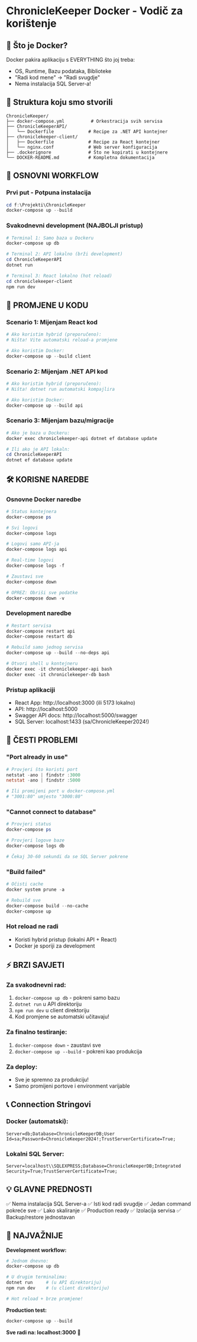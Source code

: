 # ChronicleKeeper Docker - Vodič za korištenje

## 🐳 Što je Docker?
Docker pakira aplikaciju s EVERYTHING što joj treba:
- OS, Runtime, Bazu podataka, Biblioteke
- "Radi kod mene" → "Radi svugdje"
- Nema instalacija SQL Server-a!

## 📁 Struktura koju smo stvorili

```
ChronicleKeeper/
├── docker-compose.yml          # Orkestracija svih servisa
├── ChronicleKeeperAPI/
│   └── Dockerfile             # Recipe za .NET API kontejner
├── chroniclekeeper-client/
│   ├── Dockerfile             # Recipe za React kontejner
│   └── nginx.conf             # Web server konfiguracija
├── .dockerignore              # Što ne kopirati u kontejnere
└── DOCKER-README.md           # Kompletna dokumentacija
```

## 🚀 OSNOVNI WORKFLOW

### Prvi put - Potpuna instalacija
```powershell
cd f:\Projekti\ChronicleKeeper
docker-compose up --build
```

### Svakodnevni development (NAJBOLJI pristup)
```powershell
# Terminal 1: Samo baza u Dockeru
docker-compose up db

# Terminal 2: API lokalno (brži development)
cd ChronicleKeeperAPI
dotnet run

# Terminal 3: React lokalno (hot reload)
cd chroniclekeeper-client
npm run dev
```

## 🔄 PROMJENE U KODU

### Scenario 1: Mijenjam React kod
```powershell
# Ako koristim hybrid (preporučeno):
# Ništa! Vite automatski reload-a promjene

# Ako koristim Docker:
docker-compose up --build client
```

### Scenario 2: Mijenjam .NET API kod
```powershell
# Ako koristim hybrid (preporučeno):
# Ništa! dotnet run automatski kompajlira

# Ako koristim Docker:
docker-compose up --build api
```

### Scenario 3: Mijenjam bazu/migracije
```powershell
# Ako je baza u Dockeru:
docker exec chroniclekeeper-api dotnet ef database update

# Ili ako je API lokaln:
cd ChronicleKeeperAPI
dotnet ef database update
```

## 🛠️ KORISNE NAREDBE

### Osnovne Docker naredbe
```powershell
# Status kontejnera
docker-compose ps

# Svi logovi
docker-compose logs

# Logovi samo API-ja
docker-compose logs api

# Real-time logovi
docker-compose logs -f

# Zaustavi sve
docker-compose down

# OPREZ: Obriši sve podatke
docker-compose down -v
```

### Development naredbe
```powershell
# Restart servisa
docker-compose restart api
docker-compose restart db

# Rebuild samo jednog servisa
docker-compose up --build --no-deps api

# Otvori shell u kontejneru
docker exec -it chroniclekeeper-api bash
docker exec -it chroniclekeeper-db bash
```

### Pristup aplikaciji
- React App: http://localhost:3000 (ili 5173 lokalno)
- API: http://localhost:5000
- Swagger API docs: http://localhost:5000/swagger
- SQL Server: localhost:1433 (sa/ChronicleKeeper2024!)

## 🔧 ČESTI PROBLEMI

### "Port already in use"
```powershell
# Provjeri što koristi port
netstat -ano | findstr :3000
netstat -ano | findstr :5000

# Ili promijeni port u docker-compose.yml
# "3001:80" umjesto "3000:80"
```

### "Cannot connect to database"
```powershell
# Provjeri status
docker-compose ps

# Provjeri logove baze
docker-compose logs db

# Čekaj 30-60 sekundi da se SQL Server pokrene
```

### "Build failed"
```powershell
# Očisti cache
docker system prune -a

# Rebuild sve
docker-compose build --no-cache
docker-compose up
```

### Hot reload ne radi
- Koristi hybrid pristup (lokalni API + React)
- Docker je sporiji za development

## ⚡ BRZI SAVJETI

### Za svakodnevni rad:
1. `docker-compose up db` - pokreni samo bazu
2. `dotnet run` u API direktoriju
3. `npm run dev` u client direktoriju
4. Kod promjene se automatski učitavaju!

### Za finalno testiranje:
1. `docker-compose down` - zaustavi sve
2. `docker-compose up --build` - pokreni kao produkcija

### Za deploy:
- Sve je spremno za produkciju!
- Samo promijeni portove i environment varijable

## 📞 Connection Stringovi

### Docker (automatski):
```
Server=db;Database=ChronicleKeeperDB;User Id=sa;Password=ChronicleKeeper2024!;TrustServerCertificate=True;
```

### Lokalni SQL Server:
```
Server=localhost\\SQLEXPRESS;Database=ChronicleKeeperDB;Integrated Security=True;TrustServerCertificate=True;
```

## 💡 GLAVNE PREDNOSTI

✅ Nema instalacija SQL Server-a
✅ Isti kod radi svugdje
✅ Jedan command pokreće sve
✅ Lako skaliranje
✅ Production ready
✅ Izolacija servisa
✅ Backup/restore jednostavan

## 🎯 NAJVAŽNIJE

**Development workflow:**
```powershell
# Jednom dnevno:
docker-compose up db

# U drugim terminalima:
dotnet run     # (u API direktoriju)
npm run dev    # (u client direktoriju)

# Hot reload + brze promjene!
```

**Production test:**
```powershell
docker-compose up --build
```

**Sve radi na: localhost:3000** 🎉